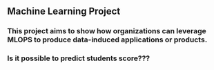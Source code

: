 ## Machine Learning Project 

### This project aims to show how organizations can leverage MLOPS to produce data-induced applications or products. 

### Is it possible to predict students score??? 
